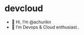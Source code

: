 # devcloud
- 👋 Hi, I’m @achurikn
- 👀 I’m Devops & Cloud enthusiast..


<!---
achurikn/achurikn is a ✨ special ✨ repository because its `README.md` (this file) appears on your GitHub profile.
You can click the Preview link to take a look at your changes.
--->
